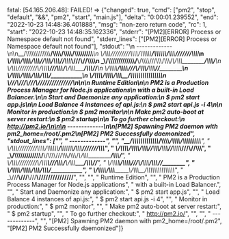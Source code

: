 fatal: [54.165.206.48]: FAILED! => {"changed": true, "cmd": ["pm2", "stop", "default", "&&", "pm2", "start", "main.js"], "delta": "0:00:01.239552", "end": "2022-10-23 14:48:36.401888", "msg": "non-zero return code", "rc": 1, "start": "2022-10-23 14:48:35.162336", "stderr": "[PM2][ERROR] Process or Namespace default not found", "stderr_lines": ["[PM2][ERROR] Process or Namespace default not found"], "stdout": "\n                        -------------\n\n__/\\\\\\\\\\\\\\\\\\\\\\\\\\____/\\\\\\\\____________/\\\\\\\\____/\\\\\\\\\\\\\\\\\\_____\n _\\/\\\\\\/////////\\\\\\_\\/\\\\\\\\\\\\________/\\\\\\\\\\\\__/\\\\\\///////\\\\\\___\n  _\\/\\\\\\_______\\/\\\\\\_\\/\\\\\\//\\\\\\____/\\\\\\//\\\\\\_\\///______\\//\\\\\\__\n   _\\/\\\\\\\\\\\\\\\\\\\\\\\\\\/__\\/\\\\\\\\///\\\\\\/\\\\\\/_\\/\\\\\\___________/\\\\\\/___\n    _\\/\\\\\\/////////____\\/\\\\\\__\\///\\\\\\/___\\/\\\\\\________/\\\\\\//_____\n     _\\/\\\\\\_____________\\/\\\\\\____\\///_____\\/\\\\\\_____/\\\\\\//________\n      _\\/\\\\\\_____________\\/\\\\\\_____________\\/\\\\\\___/\\\\\\/___________\n       _\\/\\\\\\_____________\\/\\\\\\_____________\\/\\\\\\__/\\\\\\\\\\\\\\\\\\\\\\\\\\\\\\_\n        _\\///______________\\///______________\\///__\\///////////////__\n\n\n                          Runtime Edition\n\n        PM2 is a Production Process Manager for Node.js applications\n                     with a built-in Load Balancer.\n\n                Start and Daemonize any application:\n                $ pm2 start app.js\n\n                Load Balance 4 instances of api.js:\n                $ pm2 start api.js -i 4\n\n                Monitor in production:\n                $ pm2 monitor\n\n                Make pm2 auto-boot at server restart:\n                $ pm2 startup\n\n                To go further checkout:\n                http://pm2.io/\n\n\n                        -------------\n\n[PM2] Spawning PM2 daemon with pm2_home=/root/.pm2\n[PM2] PM2 Successfully daemonized", "stdout_lines": ["", "                        -------------", "", "__/\\\\\\\\\\\\\\\\\\\\\\\\\\____/\\\\\\\\____________/\\\\\\\\____/\\\\\\\\\\\\\\\\\\_____", " _\\/\\\\\\/////////\\\\\\_\\/\\\\\\\\\\\\________/\\\\\\\\\\\\__/\\\\\\///////\\\\\\___", "  _\\/\\\\\\_______\\/\\\\\\_\\/\\\\\\//\\\\\\____/\\\\\\//\\\\\\_\\///______\\//\\\\\\__", "   _\\/\\\\\\\\\\\\\\\\\\\\\\\\\\/__\\/\\\\\\\\///\\\\\\/\\\\\\/_\\/\\\\\\___________/\\\\\\/___", "    _\\/\\\\\\/////////____\\/\\\\\\__\\///\\\\\\/___\\/\\\\\\________/\\\\\\//_____", "     _\\/\\\\\\_____________\\/\\\\\\____\\///_____\\/\\\\\\_____/\\\\\\//________", "      _\\/\\\\\\_____________\\/\\\\\\_____________\\/\\\\\\___/\\\\\\/___________", "       _\\/\\\\\\_____________\\/\\\\\\_____________\\/\\\\\\__/\\\\\\\\\\\\\\\\\\\\\\\\\\\\\\_", "        _\\///______________\\///______________\\///__\\///////////////__", "", "", "                          Runtime Edition", "", "        PM2 is a Production Process Manager for Node.js applications", "                     with a built-in Load Balancer.", "", "                Start and Daemonize any application:", "                $ pm2 start app.js", "", "                Load Balance 4 instances of api.js:", "                $ pm2 start api.js -i 4", "", "                Monitor in production:", "                $ pm2 monitor", "", "                Make pm2 auto-boot at server restart:", "                $ pm2 startup", "", "                To go further checkout:", "                http://pm2.io/", "", "", "                        -------------", "", "[PM2] Spawning PM2 daemon with pm2_home=/root/.pm2", "[PM2] PM2 Successfully daemonized"]}
